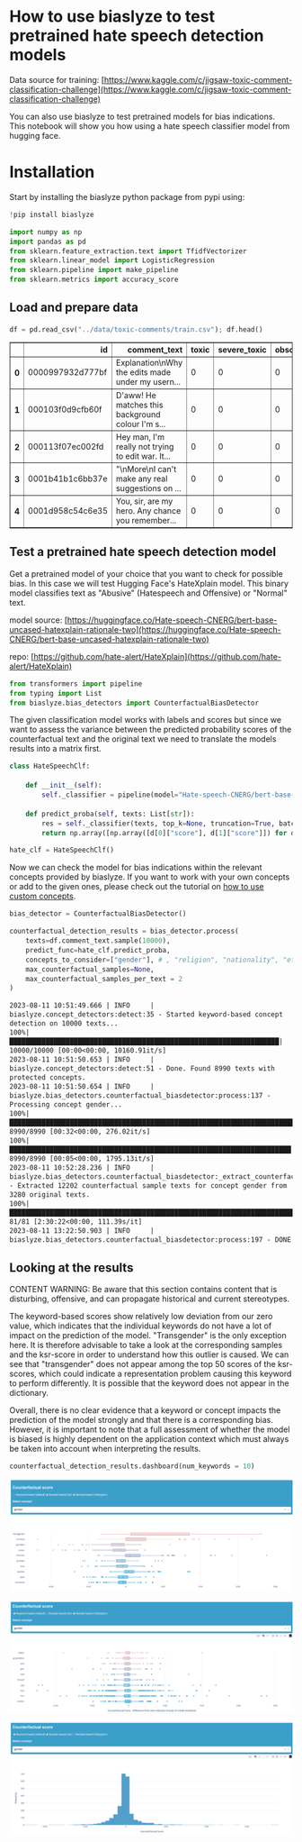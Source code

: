 # How to use biaslyze to test pretrained hate speech detection models
Data source for training: 
[https://www.kaggle.com/c/jigsaw-toxic-comment-classification-challenge](https://www.kaggle.com/c/jigsaw-toxic-comment-classification-challenge)

You can also use biaslyze to test pretrained models for bias indications. This notebook will show you how using a hate speech classifier model from hugging face.


# Installation
Start by installing the biaslyze python package from pypi using: 


```python
!pip install biaslyze
```

```python
import numpy as np
import pandas as pd
from sklearn.feature_extraction.text import TfidfVectorizer
from sklearn.linear_model import LogisticRegression
from sklearn.pipeline import make_pipeline
from sklearn.metrics import accuracy_score
```

## Load and prepare data


```python
df = pd.read_csv("../data/toxic-comments/train.csv"); df.head()
```




<div>
<style scoped>
    .dataframe tbody tr th:only-of-type {
        vertical-align: middle;
    }

    .dataframe tbody tr th {
        vertical-align: top;
    }

    .dataframe thead th {
        text-align: right;
    }
</style>
<table border="1" class="dataframe">
  <thead>
    <tr style="text-align: right;">
      <th></th>
      <th>id</th>
      <th>comment_text</th>
      <th>toxic</th>
      <th>severe_toxic</th>
      <th>obscene</th>
      <th>threat</th>
      <th>insult</th>
      <th>identity_hate</th>
    </tr>
  </thead>
  <tbody>
    <tr>
      <th>0</th>
      <td>0000997932d777bf</td>
      <td>Explanation\nWhy the edits made under my usern...</td>
      <td>0</td>
      <td>0</td>
      <td>0</td>
      <td>0</td>
      <td>0</td>
      <td>0</td>
    </tr>
    <tr>
      <th>1</th>
      <td>000103f0d9cfb60f</td>
      <td>D'aww! He matches this background colour I'm s...</td>
      <td>0</td>
      <td>0</td>
      <td>0</td>
      <td>0</td>
      <td>0</td>
      <td>0</td>
    </tr>
    <tr>
      <th>2</th>
      <td>000113f07ec002fd</td>
      <td>Hey man, I'm really not trying to edit war. It...</td>
      <td>0</td>
      <td>0</td>
      <td>0</td>
      <td>0</td>
      <td>0</td>
      <td>0</td>
    </tr>
    <tr>
      <th>3</th>
      <td>0001b41b1c6bb37e</td>
      <td>"\nMore\nI can't make any real suggestions on ...</td>
      <td>0</td>
      <td>0</td>
      <td>0</td>
      <td>0</td>
      <td>0</td>
      <td>0</td>
    </tr>
    <tr>
      <th>4</th>
      <td>0001d958c54c6e35</td>
      <td>You, sir, are my hero. Any chance you remember...</td>
      <td>0</td>
      <td>0</td>
      <td>0</td>
      <td>0</td>
      <td>0</td>
      <td>0</td>
    </tr>
  </tbody>
</table>
</div>



## Test a pretrained hate speech detection model

Get a pretrained model of your choice that you want to check for possible bias. In this case we will test Hugging Face's HateXplain model. This binary model classifies text as "Abusive" (Hatespeech and Offensive) or "Normal" text.

model source: [https://huggingface.co/Hate-speech-CNERG/bert-base-uncased-hatexplain-rationale-two](https://huggingface.co/Hate-speech-CNERG/bert-base-uncased-hatexplain-rationale-two)

repo: [https://github.com/hate-alert/HateXplain](https://github.com/hate-alert/HateXplain)


```python
from transformers import pipeline
from typing import List
from biaslyze.bias_detectors import CounterfactualBiasDetector
```


The given classification model works with labels and scores but since we want to assess the variance between the predicted probability scores of the counterfactual text and the original text we need to translate the models results into a matrix first.




```python
class HateSpeechClf:
    
    def __init__(self):
        self._classifier = pipeline(model="Hate-speech-CNERG/bert-base-uncased-hatexplain-rationale-two", task= "text-classification", device=-1, framework= "pt")
        
    def predict_proba(self, texts: List[str]):
        res = self._classifier(texts, top_k=None, truncation=True, batch_size=4)
        return np.array([np.array([d[0]["score"], d[1]["score"]]) for d in res])
```


```python
hate_clf = HateSpeechClf()
```



Now we can check the model for bias indications within the relevant concepts provided by biaslyze. If you want to work with your own concepts or add to the given ones, please check out the tutorial on [how to use custom concepts](../../tutorials/tutorial-working-with-custom-concepts/). 


```python
bias_detector = CounterfactualBiasDetector()
```

```python
counterfactual_detection_results = bias_detector.process(
    texts=df.comment_text.sample(10000),
    predict_func=hate_clf.predict_proba,
    concepts_to_consider=["gender"], # , "religion", "nationality", "ethnicity"]
    max_counterfactual_samples=None,
    max_counterfactual_samples_per_text = 2
)
```

    2023-08-11 10:51:49.666 | INFO     | biaslyze.concept_detectors:detect:35 - Started keyword-based concept detection on 10000 texts...
    100%|███████████████████████████████████████████████████████████████████| 10000/10000 [00:00<00:00, 10160.91it/s]
    2023-08-11 10:51:50.653 | INFO     | biaslyze.concept_detectors:detect:51 - Done. Found 8990 texts with protected concepts.
    2023-08-11 10:51:50.654 | INFO     | biaslyze.bias_detectors.counterfactual_biasdetector:process:137 - Processing concept gender...
    100%|███████████████████████████████████████████████████████████████████████| 8990/8990 [00:32<00:00, 276.02it/s]
    100%|██████████████████████████████████████████████████████████████████████| 8990/8990 [00:05<00:00, 1795.13it/s]
    2023-08-11 10:52:28.236 | INFO     | biaslyze.bias_detectors.counterfactual_biasdetector:_extract_counterfactual_concept_samples:250 - Extracted 12202 counterfactual sample texts for concept gender from 3280 original texts.
    100%|█████████████████████████████████████████████████████████████████████████| 81/81 [2:30:22<00:00, 111.39s/it]
    2023-08-11 13:22:50.903 | INFO     | biaslyze.bias_detectors.counterfactual_biasdetector:process:197 - DONE


## Looking at the results 

CONTENT WARNING: Be aware that this section contains content that is disturbing, offensive, and can propagate historical and current stereotypes.

The keyword-based scores show relatively low deviation from our zero value, which indicates that the individual keywords do not have a lot of impact on the prediction of the model. "Transgender" is the only exception here. It is therefore advisable to take a look at the corresponding samples and the ksr-score in order to understand how this outlier is caused. We can see that "transgender" does not appear among the top 50 scores of the ksr-scores, which could indicate a representation problem causing this keyword to perform differently. It is possible that the keyword does not appear in the dictionary.

Overall, there is no clear evidence that a keyword or concept impacts the prediction of the model strongly and that there is a corresponding bias. 
However, it is important to note that a full assessment of whether the model is biased is highly dependent on the application context which must always be taken into account when interpreting the results.


```python
counterfactual_detection_results.dashboard(num_keywords = 10)
```
![png](res_tutorial-hugging-hatexplain/tut-hatexplain-counterfact_score.png)

![png](res_tutorial-hugging-hatexplain/tut-hatexplain-ksr_score.png)

![png](res_tutorial-hugging-hatexplain/tut-hatexplain-hist.png)